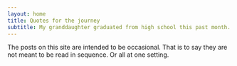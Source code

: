 ```yaml
---
layout: home
title: Quotes for the journey 
subtitle: My granddaughter graduated from high school this past month.
---
```


The posts on this site are intended to be occasional. That is to say they are
not meant to be read in sequence. Or all at one setting. 


